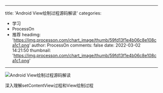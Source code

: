 
---
title: 'Android View绘制过程源码解读'
categories: 
 - 学习
 - ProcessOn
 - 推荐
headimg: 'https://img.processon.com/chart_image/thumb/59fd13f1e4b06c8e108ca1c1.png'
author: ProcessOn
comments: false
date: 2022-03-02 14:21:50
thumbnail: 'https://img.processon.com/chart_image/thumb/59fd13f1e4b06c8e108ca1c1.png'
---

<div>   
<img class="thumb" alt="Android  View绘制过程源码解读" src="https://img.processon.com/chart_image/thumb/59fd13f1e4b06c8e108ca1c1.png" referrerpolicy="no-referrer">
<p>深入理解setContentView过程和View绘制过程</p>  
</div>
            